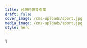 ```yaml
---
title: 台灣的體育產業
draft: false
cover_image: /cms-uploads/sport.jpg
media_image: /cms-uploads/sport.jpg
style: hero
---
```

1